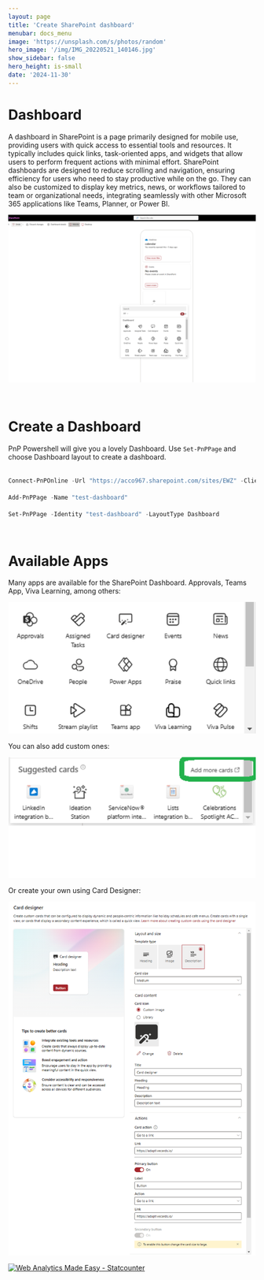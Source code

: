 ```yaml
---
layout: page
title: 'Create SharePoint dashboard'
menubar: docs_menu
image: 'https://unsplash.com/s/photos/random'
hero_image: '/img/IMG_20220521_140146.jpg'
show_sidebar: false
hero_height: is-small
date: '2024-11-30'
---
```



# Dashboard

A dashboard in SharePoint is a page primarily designed for mobile use, providing users with quick access to essential tools and resources. It typically includes quick links, task-oriented apps, and widgets that allow users to perform frequent actions with minimal effort. SharePoint dashboards are designed to reduce scrolling and navigation, ensuring efficiency for users who need to stay productive while on the go. They can also be customized to display key metrics, news, or workflows tailored to team or organizational needs, integrating seamlessly with other Microsoft 365 applications like Teams, Planner, or Power BI.


<img src="/articles/img/dashboard.PNG" width="600"><br/>


<br/>

# Create a Dashboard

PnP Powershell will give you a lovely Dashboard. Use `Set-PnPPage` and choose Dashboard layout to create a dashboard.


```powershell

Connect-PnPOnline -Url "https://acco967.sharepoint.com/sites/EWZ" -ClientId "74180a34-0000-4642-0000-00009dec9a15" -Interactive

Add-PnPPage -Name "test-dashboard"

Set-PnPPage -Identity "test-dashboard" -LayoutType Dashboard
```



<br/>

# Available Apps

Many apps are available for the SharePoint Dashboard. Approvals, Teams App, Viva Learning, among others:


<img src="/articles/img/dashboard2.PNG" width="600"><br/>



You can also add custom ones:

<img src="/articles/img/dashboard3.PNG" width="600"><br/>



Or create your own using Card Designer:


<img src="/articles/img/dashboard4.PNG" width="600"><br/>




<!-- Default Statcounter code for SPO Dashboard
https://powershellscripts.github.io/articles/en/spo/createdashboard
-->
<script type="text/javascript">
var sc_project=13066191; 
var sc_invisible=1; 
var sc_security="8ab4b9ff"; 
var sc_client_storage="disabled"; 
</script>
<script type="text/javascript"
src="https://www.statcounter.com/counter/counter.js"
async></script>
<noscript><div class="statcounter"><a title="Web Analytics
Made Easy - Statcounter" href="https://statcounter.com/"
target="_blank"><img class="statcounter"
src="https://c.statcounter.com/13066191/0/8ab4b9ff/1/"
alt="Web Analytics Made Easy - Statcounter"
referrerPolicy="no-referrer-when-downgrade"></a></div></noscript>
<!-- End of Statcounter Code -->